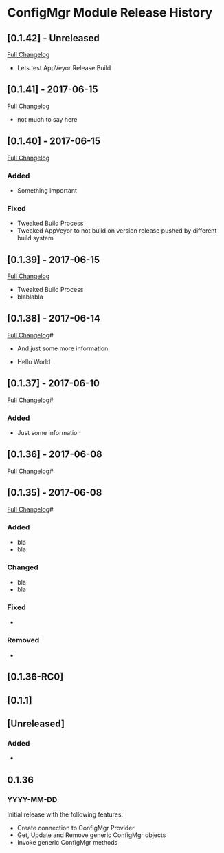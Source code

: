 ﻿# ConfigMgr Module Release History

## [0.1.42] - Unreleased
[Full Changelog]()

- Lets test AppVeyor Release Build


## [0.1.41] - 2017-06-15
[Full Changelog](https://github.com/MaikKoster/TestCI/compare/v0.1.40...v0.1.41)

- not much to say here

## [0.1.40] - 2017-06-15
[Full Changelog](https://github.com/MaikKoster/TestCI/compare/v0.1.39...v0.1.40)

### Added
- Something important

### Fixed
- Tweaked Build Process
- Tweaked AppVeyor to not build on version release pushed by different build system

## [0.1.39] - 2017-06-15
[Full Changelog](https://github.com/MaikKoster/TestCI/compare/v0.1.38...v0.1.39)

- Tweaked Build Process
- blablabla

## [0.1.38] - 2017-06-14
[Full Changelog](https://github.com/MaikKoster/TestCI/compare/v0.1.37...v0.1.38)#

- And just some more information

- Hello World

## [0.1.37] - 2017-06-10
[Full Changelog](https://github.com/MaikKoster/TestCI/compare/v0.1.36...v0.1.37)#

### Added
- Just some information

## [0.1.36] - 2017-06-08
[Full Changelog](https://github.com/MaikKoster/TestCI/compare/v0.1.35...v0.1.36)#

## [0.1.35] - 2017-06-08
[Full Changelog](https://github.com/MaikKoster/TestCI/compare/v0.1.34...v0.1.35)#

### Added
- bla
- bla

### Changed
- bla
- bla

### Fixed
-

### Removed
-

## [0.1.36-RC0]

## [0.1.1]

## [Unreleased]
### Added
-

## 0.1.36
### YYYY-MM-DD

Initial release with the following features:

- Create connection to ConfigMgr Provider
- Get, Update and Remove generic ConfigMgr objects
- Invoke generic ConfigMgr methods



